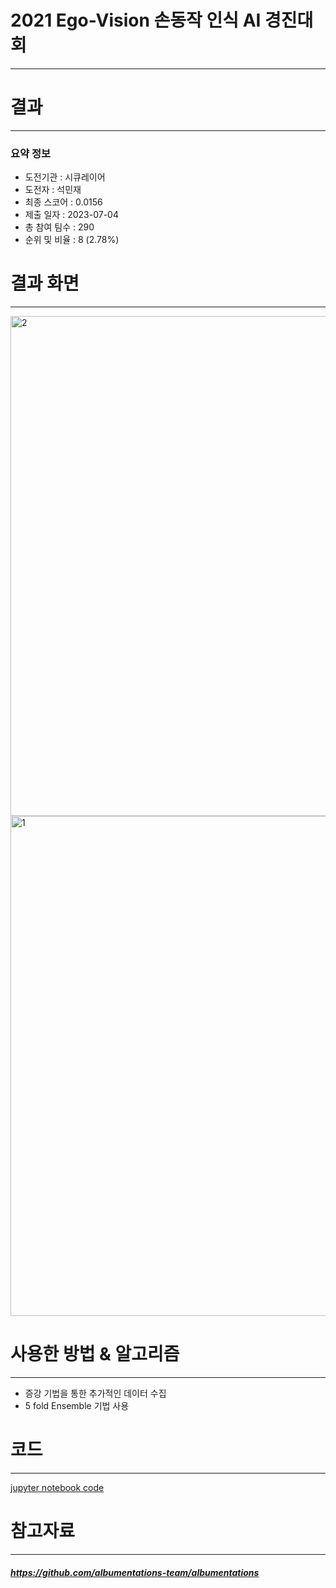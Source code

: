 # 2021 Ego-Vision 손동작 인식 AI 경진대회
---
# 결과
---
### 요약 정보
* 도전기관 : 시큐레이어
* 도전자 : 석민재
* 최종 스코어 : 0.0156
* 제출 일자 : 2023-07-04
* 총 참여 팀수 : 290
* 순위 및 비율 : 8 (2.78%)

# 결과 화면
---
<img width="800" alt="2" src="https://github.com/Jsonseok/SecuLayer/assets/112038669/d2e3a452-181d-4c65-bd4c-5c348c31b7fa">
<img width="800" alt="1" src="https://github.com/Jsonseok/SecuLayer/assets/112038669/42da86c1-8a9e-43c1-9824-f8ff91cfeba9">


# 사용한 방법 & 알고리즘
---
* 증강 기법을 통한 추가적인 데이터 수집
* 5 fold Ensemble 기법 사용

# 코드
---
[jupyter notebook code](main.ipynb)

# 참고자료
---
##### https://github.com/albumentations-team/albumentations
